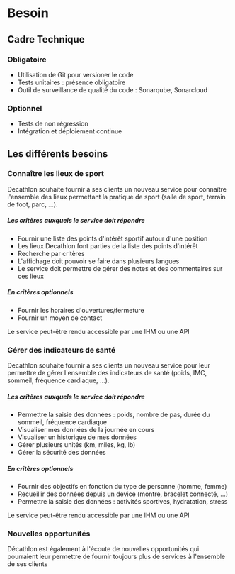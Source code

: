 # Besoin

## Cadre Technique
### Obligatoire

 - Utilisation de Git pour versioner le code
 - Tests unitaires : présence obligatoire
 - Outil de surveillance de qualité du code : Sonarqube, Sonarcloud

### Optionnel

 - Tests de non régression
 - Intégration et déploiement continue

## Les différents besoins
### Connaître les lieux de sport

Decathlon souhaite fournir à ses clients un nouveau service pour connaître l'ensemble des lieux permettant la pratique de sport (salle de sport, terrain de foot, parc, ...).

##### Les critères auxquels le service doit répondre
 - Fournir une liste des points d'intérêt sportif autour d'une position
 - Les lieux Decathlon font parties de la liste des points d'intérêt
 - Recherche par critères
 - L'affichage doit pouvoir se faire dans plusieurs langues
 - Le service doit permettre de gérer des notes et des commentaires sur ces lieux

##### En critères optionnels
 - Fournir les horaires d'ouvertures/fermeture
 - Fournir un moyen de contact

Le service peut-être rendu accessible par une IHM ou une API

### Gérer des indicateurs de santé

Decathlon souhaite fournir à ses clients un nouveau service pour leur permettre de gérer l'ensemble des indicateurs de santé (poids, IMC, sommeil, fréquence cardiaque, ...).

##### Les critères auxquels le service doit répondre
 - Permettre la saisie des données : poids, nombre de pas, durée du sommeil, fréquence cardiaque
 - Visualiser mes données de la journée en cours
 - Visualiser un historique de mes données
 - Gérer plusieurs unités (km, miles, kg, lb)
 - Gérer la sécurité des données

##### En critères optionnels
 - Fournir des objectifs en fonction du type de personne (homme, femme)
 - Recueillir des données depuis un device (montre, bracelet connecté, ...)
 - Permettre la saisie des données : activités sportives, hydratation, stress

Le service peut-être rendu accessible par une IHM ou une API

### Nouvelles opportunités

Décathlon est également à l'écoute de nouvelles opportunités qui pourraient leur permettre de fournir toujours plus de services à l'ensemble de ses clients
